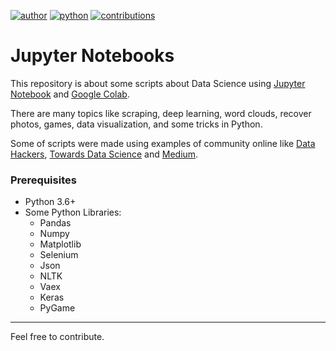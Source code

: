 [![author](https://badgen.net/badge/Author/raffoliveira/blue)](https://www.linkedin.com/in/raffoliveira/) [![python](https://badgen.net/badge/Python/3.6+/yellow)](https://www.python.org) [![contributions](https://badgen.net/badge/Contributions/Welcome/green)](https://github.com/raffoliveira/Data_Science/issues)

# Jupyter Notebooks

This repository is about some scripts about Data Science using [Jupyter Notebook](https://jupyter.org/) and [Google Colab](https://colab.research.google.com/notebooks/intro.ipynb).

There are many topics like scraping, deep learning, word clouds, recover photos, games, data visualization, and some tricks in Python.

Some of scripts were made using examples of community online like [Data Hackers](https://datahackers.com.br/), [Towards Data Science](https://towardsdatascience.com/) and [Medium](https://medium.com/topic/data-science).

### Prerequisites

* Python 3.6+
* Some Python Libraries:
  * Pandas
  * Numpy
  * Matplotlib
  * Selenium
  * Json
  * NLTK
  * Vaex
  * Keras
  * PyGame

***

Feel free to contribute.

